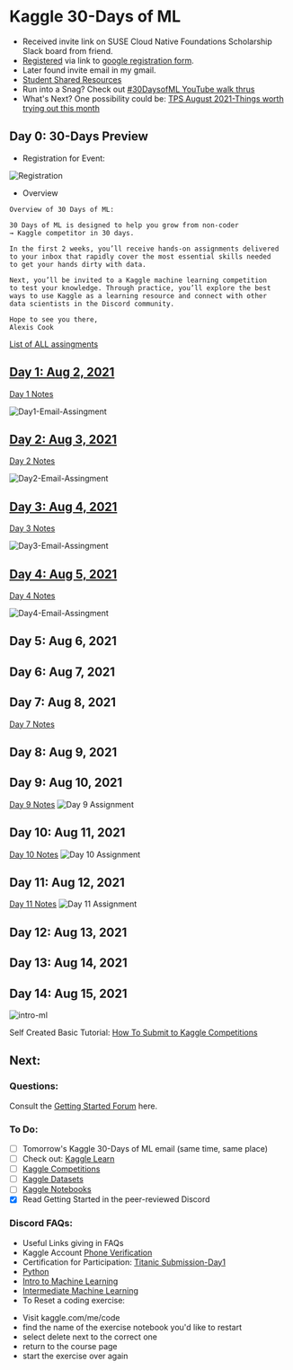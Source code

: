 # Kaggle 30-Days of ML
* Received invite link on SUSE Cloud Native Foundations Scholarship Slack board from friend. 
* [Registered](https://github.com/EO4wellness/T-I-L/blob/main/AI-ML-NLP/Kaggle/Registration.md) via link to [google registration form](https://www.kaggle.com/thirty-days-of-ml?utm_medium=email&utm_source=gamma&utm_campaign=thirty-days-of-ml&utm_content=last-call). 
* Later found invite email in my gmail.  
* [Student Shared Resources](https://github.com/EO4wellness/T-I-L/blob/main/AI-ML-NLP/Kaggle/shared-resources.md)
* Run into a Snag?  Check out [#30DaysofML YouTube walk thrus](https://www.youtube.com/hashtag/30daysofml)
* What's Next? One possibility could be: [TPS August 2021-Things worth trying out this month](https://www.kaggle.com/c/tabular-playground-series-aug-2021/discussion/258009#1456044)



## Day 0: 30-Days Preview
* Registration for Event: 

![Registration](https://github.com/EO4wellness/T-I-L/blob/main/AI-ML-NLP/Kaggle/Images/Day0-2021-07-28-registered.jpg)

* Overview

```
Overview of 30 Days of ML:

30 Days of ML is designed to help you grow from non-coder
→ Kaggle competitor in 30 days.

In the first 2 weeks, you’ll receive hands-on assignments delivered 
to your inbox that rapidly cover the most essential skills needed 
to get your hands dirty with data.

Next, you’ll be invited to a Kaggle machine learning competition 
to test your knowledge. Through practice, you’ll explore the best
ways to use Kaggle as a learning resource and connect with other
data scientists in the Discord community.

Hope to see you there,
Alexis Cook 
```


[List of ALL assingments](https://github.com/EO4wellness/T-I-L/blob/main/AI-ML-NLP/Kaggle/daily-assingment-list.md)

## [Day 1: Aug 2, 2021](https://github.com/EO4wellness/T-I-L/blob/main/AI-ML-NLP/Kaggle/Day1.md)
[Day 1 Notes](https://github.com/EO4wellness/T-I-L/blob/main/AI-ML-NLP/Kaggle/Day1.md)

![Day1-Email-Assingment](https://raw.githubusercontent.com/EO4wellness/T-I-L/main/AI-ML-NLP/Kaggle/Images/Day1-assignment.jpg)


## [Day 2: Aug 3, 2021](https://github.com/EO4wellness/T-I-L/blob/main/AI-ML-NLP/Kaggle/Day2.md)
[Day 2 Notes](https://github.com/EO4wellness/T-I-L/blob/main/AI-ML-NLP/Kaggle/Day2.md)


![Day2-Email-Assingment](https://github.com/EO4wellness/T-I-L/blob/main/AI-ML-NLP/Kaggle/Images/Day2-assignment.jpg)


## [Day 3: Aug 4, 2021](https://github.com/EO4wellness/T-I-L/blob/main/AI-ML-NLP/Kaggle/Day3.md)

[Day 3 Notes](https://github.com/EO4wellness/T-I-L/blob/main/AI-ML-NLP/Kaggle/Day3.md)

![Day3-Email-Assingment](https://github.com/EO4wellness/T-I-L/blob/main/AI-ML-NLP/Kaggle/Images/Day3-assignment.jpg)


## [Day 4: Aug 5, 2021](https://github.com/EO4wellness/T-I-L/blob/main/AI-ML-NLP/Kaggle/Day4.md)

[Day 4 Notes](https://github.com/EO4wellness/T-I-L/blob/main/AI-ML-NLP/Kaggle/Day4.md)

![Day4-Email-Assingment](https://github.com/EO4wellness/T-I-L/blob/main/AI-ML-NLP/Kaggle/Images/Day4-Assignment.jpg)


## Day 5: Aug 6, 2021

## Day 6: Aug 7, 2021

## Day 7: Aug 8, 2021
[Day 7 Notes](https://github.com/EO4wellness/T-I-L/blob/main/AI-ML-NLP/Kaggle/Day7.md)


## Day 8: Aug 9, 2021

## Day 9: Aug 10, 2021
[Day 9 Notes](https://github.com/EO4wellness/T-I-L/blob/main/AI-ML-NLP/Kaggle/Day-9.md)
![Day 9 Assignment]()

## Day 10: Aug 11, 2021
[Day 10 Notes](https://github.com/EO4wellness/T-I-L/blob/main/AI-ML-NLP/Kaggle/Day-10.md)
![Day 10 Assignment]()


## Day 11: Aug 12, 2021
[Day 11 Notes](https://github.com/EO4wellness/T-I-L/blob/main/AI-ML-NLP/Kaggle/Day-11.md)
![Day 11 Assignment]()

## Day 12: Aug 13, 2021

## Day 13: Aug 14, 2021

## Day 14: Aug 15, 2021

![intro-ml](https://github.com/EO4wellness/T-I-L/blob/main/AI-ML-NLP/Kaggle/Images/EO4Wellness%20-%20Intro%20to%20Machine%20Learning.png)

Self Created Basic Tutorial:  [How To Submit to Kaggle Competitions](https://github.com/EO4wellness/T-I-L/blob/main/AI-ML-NLP/Kaggle/Kaggle-Submissions_How-To.md)


## Next: 
### Questions: 
Consult the [Getting Started Forum](https://www.kaggle.com/getting-started) here. 

### To Do: 
- [ ] Tomorrow's Kaggle 30-Days of ML email (same time, same place) 
- [ ] Check out: [Kaggle Learn](https://www.kaggle.com/learn)
- [ ] [Kaggle Competitions](https://www.kaggle.com/competitions)
- [ ] [Kaggle Datasets](https://www.kaggle.com/datasets)
- [ ] [Kaggle Notebooks](https://www.kaggle.com/code)
- [x] Read Getting Started in the peer-reviewed Discord

### Discord FAQs:
* Useful Links giving in FAQs 
* Kaggle Account [Phone Verification](https://www.kaggle.com/phone-verification-support)
* Certification for Participation: [Titanic Submission-Day1](https://www.kaggle.com/c/titanic/submissions)
* [Python](https://www.kaggle.com/learn/python)
* [Intro to Machine Learning](https://www.kaggle.com/learn/intro-to-machine-learning)
* [Intermediate Machine Learning](https://www.kaggle.com/learn/intermediate-machine-learning)
* To Reset a coding exercise: 
- Visit kaggle.com/me/code
- find the name of the exercise notebook you'd like to restart
- select delete next to the correct one 
- return to the course page 
- start the exercise over again 
